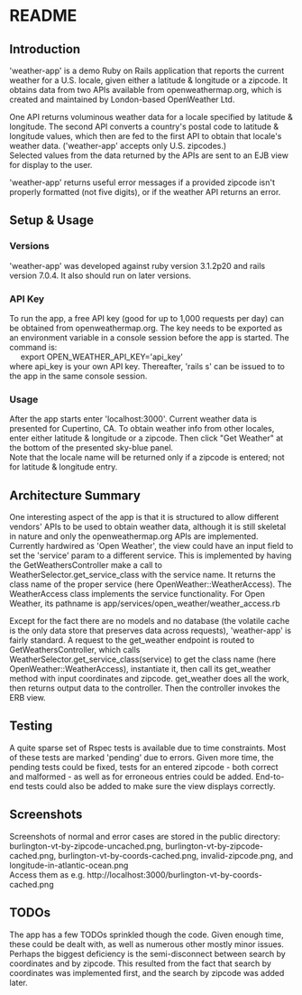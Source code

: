 # README

## Introduction
'weather-app' is a demo Ruby on Rails application that reports the current weather for a U.S. locale, 
given either a latitude & longitude or a zipcode. It obtains data from two APIs available from 
openweathermap.org, which is created and maintained by London-based OpenWeather Ltd.    

One API returns voluminous weather data for a locale specified by latitude & longitude. The second API converts a
country's postal code to latitude & longitude values, 
which then are fed to the first API to obtain that locale's weather data. ('weather-app' accepts only U.S. zipcodes.)  
Selected values from the data returned by the APIs are sent to an EJB view for display to the user.

'weather-app' returns useful error messages if a provided zipcode isn't properly formatted (not five digits), or if 
the weather API returns an error.

## Setup & Usage
### Versions
'weather-app' was developed against ruby version 3.1.2p20 and rails version 7.0.4. It also should run on later 
versions.

### API Key
To run the app, a free API key (good for up to 1,000 requests per day) can be obtained from openweathermap.org.
The key needs to be exported as an environment variable in a console session before the app is started. The command is:  
&nbsp;&nbsp;&nbsp;&nbsp;&nbsp;export OPEN_WEATHER_API_KEY='api_key'   
where api_key is your own API key. Thereafter, 'rails s' can be issued to to the app in the same console session. 

### Usage
After the app starts enter 'localhost:3000'. Current weather data is presented for Cupertino, CA.
To obtain weather info from other locales, enter either latitude & longitude or a zipcode. Then click "Get Weather" at 
the bottom of the presented sky-blue panel.   
Note that the locale name will be returned only if a zipcode is entered; not for latitude & longitude entry.  

## Architecture Summary
One interesting aspect of the app is that it is structured to allow different vendors' APIs to be used to obtain
weather data, although it is still skeletal in nature and only the openweathermap.org APIs are implemented. Currently
hardwired as 'Open Weather', the view could have an input field to set the 'service' param to a different service.
This is implemented by having the GetWeathersController make a call to WeatherSelector.get_service_class with the
service name. It returns the class name of the proper service (here OpenWeather::WeatherAccess). The WeatherAccess
class implements the service functionality. For Open Weather, its pathname is
app/services/open_weather/weather_access.rb

Except for the fact there are no models and no database (the volatile cache is the only data store that preserves data 
across requests), 'weather-app' is fairly standard. A request to the get_weather endpoint is routed to
GetWeathersController, which calls WeatherSelector.get_service_class(service) to get the class name (here 
OpenWeather::WeatherAccess), instantiate it, then call its get_weather method with input coordinates and zipcode. 
get_weather does all the work, then returns output data to the controller. Then the controller invokes the ERB view.


## Testing
A quite sparse set of Rspec tests is available due to time constraints. Most of these tests are marked 'pending' due 
to errors. Given more time, the pending tests could be fixed, tests for an entered zipcode - both correct and 
malformed - as well as for erroneous entries could be added. End-to-end tests could also be added to make sure the 
view displays correctly.

## Screenshots
Screenshots of normal and error cases are stored in the public directory: burlington-vt-by-zipcode-uncached.png, 
burlington-vt-by-zipcode-cached.png, burlington-vt-by-coords-cached.png, invalid-zipcode.png, and 
longitude-in-atlantic-ocean.png   
Access them as e.g. http://localhost:3000/burlington-vt-by-coords-cached.png
## TODOs
The app has a few TODOs sprinkled though the code. Given enough time, these could be dealt with, as well as numerous 
other mostly minor issues. Perhaps the biggest deficiency is the semi-disconnect between search by coordinates and by 
zipcode. This resulted from the fact that search by coordinates was implemented first, and the search by zipcode was added 
later.